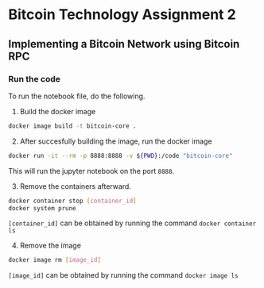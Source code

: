 # Bitcoin Technology Assignment 2

## Implementing a Bitcoin Network using Bitcoin RPC

### Run the code

To run the notebook file, do the following.

1. Build the docker image
```bash
docker image build -t bitcoin-core .
```

2. After succesfully building the image, run the docker image
```bash
docker run -it --rm -p 8888:8888 -v ${PWD}:/code "bitcoin-core"
```
This will run the jupyter notebook on the port `8888`.

3. Remove the containers afterward.
```bash
docker container stop [container_id]
docker system prune
```
`[container_id]` can be obtained by running the command `docker container ls`

4. Remove the image
```bash
docker image rm [image_id]
```
`[image_id]` can be obtained by running the command `docker image ls`
